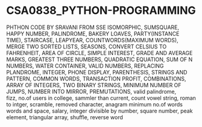 # CSA0838_PYTHON-PROGRAMMING
PHTHON CODE BY SRAVANI FROM SSE
ISOMORPHIC,
SUMSQUARE,
HAPPY NUMBER,
PALINDROME,
BAKERY LOAVES,
PARTY(INSTANCE TIME),
STAIRCASE,
LEAPYEAR,
COUNTWORDS(MAXIMUM WORDS),
MERGE TWO SORTED LISTS,
SEASONS,
CONVERT CELSIUS TO FAHRENHEIT,
AREA OF CIRCLE,
SIMPLE INTEREST,
GRADE AND AVERAGE MARKS, 
GREATEST THREE NUMBERS,
QUADRATIC EQUATION,
SUM OF N NUMBERS,
WATER CONTAINER,
VALID NUMBERS,
REPLACING PLANDROME,
INTEGER,
PHONE DISPLAY,
PARENTHESIS,
STRINGS AND PATTERN,
COMMON WORDS,
TRANSACTION PROFIT,
COMBINATIONS,
ARRAY OF INTEGERS,
TWO BINARY STRINGS,
MINIMUM NUMBER OF JUMPS,
NUMBER INTO MIRROR,
PREMUTATIONS,
valid palindrome,   
fizz,
no.of users in college,
sammler than current,
count vowel string,
roman to intger,
scramble,
removed character,
anagram
minimum no.of words
words and space,
salary,
integer divisible by number,
square number,
peak element,
triangular array,
shuffle,
reverse word
